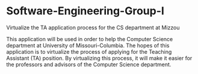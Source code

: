 # Software-Engineering-Group-I
Virtualize the TA application process for the CS department at Mizzou

This application will be used in order to help the Computer Science department at University of Missouri-Columbia.  The hopes of this application is to virtualize the process of applying for the Teaching Assistant (TA) position. By virtualizing this process, it will make it easier for the professors and advisors of the Computer Science department.
